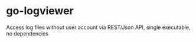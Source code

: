 # go-logviewer
Access log files without user account via REST/Json API, single executable, no dependencies

